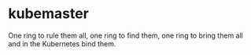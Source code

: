 # kubemaster
One ring to rule them all, one ring to find them, one ring to bring them all and in the Kubernetes bind them.

